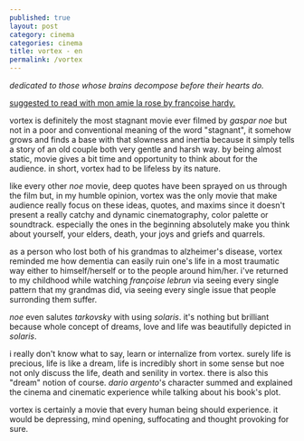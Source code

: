 ```yaml
---
published: true
layout: post
category: cinema
categories: cinema
title: vortex - en
permalink: /vortex
---
```

_dedicated to those whose brains decompose before their hearts do._

<a href="https://youtu.be/2icftxx546a"> suggested to read with mon amie la rose by françoise hardy. </a> 

vortex is definitely the most stagnant movie ever filmed by _gaspar noe_ but not in a poor and conventional meaning of the word "stagnant", it somehow grows and finds a base with that slowness and inertia because it simply tells a story of an old couple both very gentle and harsh way. by being almost static, movie gives a bit time and opportunity to think about for the audience.  in short, vortex had to be lifeless by its nature.

like every other _noe_ movie, deep quotes have been sprayed on us through the film but, in my humble opinion, vortex was the only movie that make audience really focus on these ideas, quotes, and maxims since it doesn't present a really catchy and dynamic cinematography, color palette or soundtrack. especially the ones in the beginning absolutely make you think about yourself, your elders, death, your joys and griefs and quarrels.

as a person who lost both of his grandmas to alzheimer's disease, vortex reminded me how dementia can easily ruin one's life in a most traumatic way either to himself/herself or to the people around him/her. i've returned to my childhood while watching _françoise lebrun_ via seeing every single pattern that my grandmas did, via seeing every single issue that people surronding them suffer.

_noe_ even salutes _tarkovsky_ with using _solaris_. it's nothing but brilliant because whole concept of dreams, love and life was beautifully depicted in _solaris_.

i really don't know what to say, learn or internalize from vortex. surely life is precious, life is like a dream, life is incredibly short in some sense but noe not only discuss the life, death and senility in vortex. there is also this "dream" notion of course. _dario argento_'s character summed and explained the cinema and cinematic experience while talking about his book's plot.

vortex is certainly a movie that every human being should experience. it would be depressing, mind opening, suffocating and thought provoking for sure.
